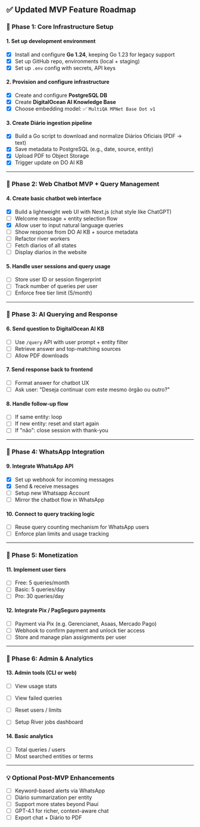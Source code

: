 ## ✅ **Updated MVP Feature Roadmap**

### 🔹 **Phase 1: Core Infrastructure Setup**

#### 1. **Set up development environment**
- [x] Install and configure **Go 1.24**, keeping Go 1.23 for legacy support  
- [x] Set up GitHub repo, environments (local + staging)  
- [x] Set up `.env` config with secrets, API keys  

#### 2. **Provision and configure infrastructure**
- [x] Create and configure **PostgreSQL DB**  
- [x] Create **DigitalOcean AI Knowledge Base**  
- [x] Choose embedding model: ✅ `MultiQA MPNet Base Dot v1`  

#### 3. **Create Diário ingestion pipeline**
- [x] Build a Go script to download and normalize Diários Oficiais (PDF → text)  
- [x] Save metadata to PostgreSQL (e.g., date, source, entity)  
- [x] Upload PDF to Object Storage  
- [x] Trigger update on DO AI KB  

---

### 🔹 **Phase 2: Web Chatbot MVP + Query Management**

#### 4. **Create basic chatbot web interface**
- [x] Build a lightweight web UI with Next.js (chat style like ChatGPT)
- [ ] Welcome message + entity selection flow
- [x] Allow user to input natural language queries
- [ ] Show response from DO AI KB + source metadata
- [ ] Refactor river workers
- [ ] Fetch diarios of all states
- [ ] Display diarios in the website

#### 5. **Handle user sessions and query usage**
- [ ] Store user ID or session fingerprint
- [ ] Track number of queries per user
- [ ] Enforce free tier limit (5/month)

---

### 🔹 **Phase 3: AI Querying and Response**

#### 6. **Send question to DigitalOcean AI KB**
- [ ] Use `/query` API with user prompt + entity filter  
- [ ] Retrieve answer and top-matching sources  
- [ ] Allow PDF downloads

#### 7. **Send response back to frontend**
- [ ] Format answer for chatbot UX
- [ ] Ask user: "Deseja continuar com este mesmo órgão ou outro?"

#### 8. **Handle follow-up flow**
- [ ] If same entity: loop
- [ ] If new entity: reset and start again
- [ ] If "não": close session with thank-you

---

### 🔹 **Phase 4: WhatsApp Integration**

#### 9. **Integrate WhatsApp API**
- [x] Set up webhook for incoming messages
- [x] Send & receive messages
- [ ] Setup new Whatsapp Account
- [ ] Mirror the chatbot flow in WhatsApp

#### 10. **Connect to query tracking logic**
- [ ] Reuse query counting mechanism for WhatsApp users
- [ ] Enforce plan limits and usage tracking

---

### 🔹 **Phase 5: Monetization**

#### 11. **Implement user tiers**
- [ ] Free: 5 queries/month  
- [ ] Basic: 5 queries/day  
- [ ] Pro: 30 queries/day  

#### 12. **Integrate Pix / PagSeguro payments**
- [ ] Payment via Pix (e.g. Gerencianet, Asaas, Mercado Pago)  
- [ ] Webhook to confirm payment and unlock tier access  
- [ ] Store and manage plan assignments per user

---

### 🔹 **Phase 6: Admin & Analytics**

#### 13. **Admin tools (CLI or web)**
- [ ] View usage stats  
- [ ] View failed queries  
- [ ] Reset users / limits
- [ ] Setup River jobs dashboard


#### 14. **Basic analytics**
- [ ] Total queries / users  
- [ ] Most searched entities or terms

---

### 💡 **Optional Post-MVP Enhancements**

- [ ] Keyword-based alerts via WhatsApp  
- [ ] Diário summarization per entity  
- [ ] Support more states beyond Piauí  
- [ ] GPT-4.1 for richer, context-aware chat  
- [ ] Export chat + Diário to PDF  
